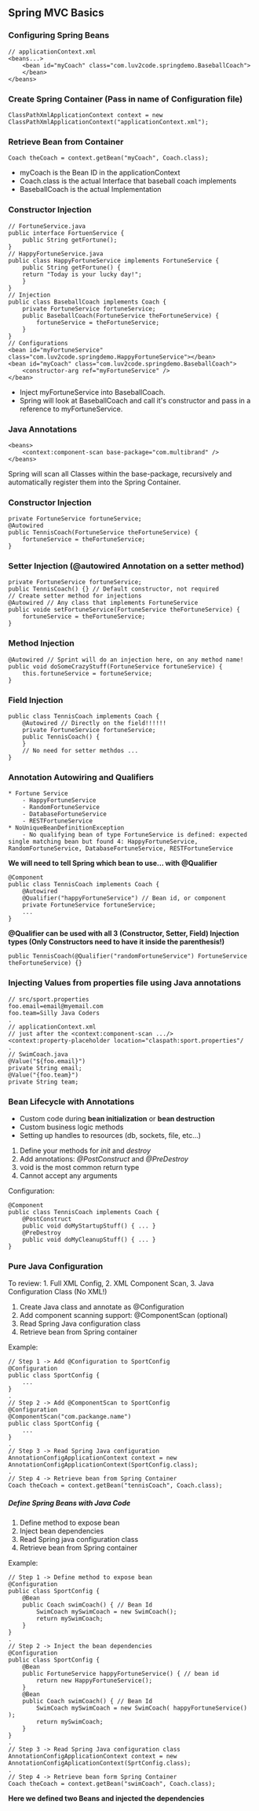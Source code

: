 ## Spring MVC Basics

### Configuring Spring Beans

	// applicationContext.xml
	<beans...>
		<bean id="myCoach" class="com.luv2code.springdemo.BaseballCoach">
		</bean>
	</beans>

### Create Spring Container (Pass in name of Configuration file)

	ClassPathXmlApplicationContext context = new ClassPathXmlApplicationContext("applicationContext.xml");


### Retrieve Bean from Container

	Coach theCoach = context.getBean("myCoach", Coach.class);

* myCoach is the Bean ID in the applicationContext
* Coach.class is the actual Interface that baseball coach implements
* BaseballCoach is the actual Implementation

### Constructor Injection

    // FortuneService.java
    public interface FortuenService {
    	public String getFortune();
    }
    // HappyFortuneService.java
    public class HappyFortuneService implements FortuneService {
        public String getFortune() {
        return "Today is your lucky day!";
        }
    }
    // Injection
    public class BaseballCoach implements Coach {
    	private FortuneService fortuneService;
    	public BaseballCoach(FortuneService theFortuneService) {
    		fortuneService = theFortuneService;
    	}
    }
    // Configurations
    <bean id="myFortuneService" class="com.luv2code.springdemo.HappyFortuneService"></bean>
    <bean id="myCoach" class="com.luv2code.springdemo.BaseballCoach">
    	<constructor-arg ref="myFortuneService" />
    </bean>

* Inject myFortuneService into BaseballCoach.
* Spring will look at BaseballCoach and call it's constructor and pass in a reference to myFortuneService.

### Java Annotations

	<beans>
		<context:component-scan base-package="com.multibrand" />
	</beans>

Spring will scan all Classes within the base-package, recursively and automatically register them into the Spring Container.


### Constructor Injection

    private FortuneService fortuneService;
    @Autowired
    public TennisCoach(FortuneService theFortuneService) {
    	fortuneService = theFortuneService;
    }

### Setter Injection (@autowired Annotation on a setter method)

	private FortuneService fortuneService;
	public TennisCoach() {} // Default constructor, not required
	// Create setter method for injections
	@Autowired // Any class that implements FortuneService
	public voide setFortuneService(FortuneService theFortuneService) {
	    fortuneService = theFortuneService;
	}

### Method Injection

	@Autowired // Sprint will do an injection here, on any method name!
	public void doSomeCrazyStuff(FortuneService fortuneService) {
		this.fortuneService = fortuneService;    
	}

### Field Injection

	public class TennisCoach implements Coach {
	    @Autowired // Directly on the field!!!!!!
	    private FortuneService fortuneService;
	    public TennisCoach() {
	    }
	    // No need for setter methdos ...
	}

### Annotation Autowiring and Qualifiers
	* Fortune Service
		- HappyFortuneService
		- RandomFortuneService
		- DatabaseFortuneService
		- RESTFortuneService	
	* NoUniqueBeanDefinitionException
		- No qualifying bean of type FortuneService is defined: expected single matching bean but found 4: HappyFortuneService, RandomFortuneService, DatabaseFortuneService, RESTFortuneService

**We will need to tell Spring which bean to use... with @Qualifier**

    @Component
    public class TennisCoach implements Coach {
    	@Autowired
    	@Qualifier("happyFortuneService") // Bean id, or component
    	private FortuneService fortuneService;
    	...
    }

**@Qualifier can be used with all 3 (Constructor, Setter, Field) Injection types (Only Constructors need to have it inside the parenthesis!)**

	public TennisCoach(@Qualifier("randomFortuneService") FortuneService theFortuneService) {}

### Injecting Values from  properties file using Java annotations

	// src/sport.properties
	foo.email=email@myemail.com
	foo.team=Silly Java Coders
	.
	// applicationContext.xml
	// just after the <context:component-scan .../>
	<context:property-placeholder location="claspath:sport.properties"/	
	.
	// SwimCoach.java
	@Value("${foo.email}")
	private String email;
	@Value("{foo.team}")
	private String team;

### Bean Lifecycle with Annotations

* Custom code during **bean initialization** or **bean destruction** 
* Custom business logic methods
* Setting up handles to resources (db, sockets, file, etc...)

1. Define your methods for *init* and *destroy*
2. Add annotations: *@PostConstruct* and *@PreDestroy*
3. void is the most common return type
4. Cannot accept any arguments

Configuration:

	@Component
	public class TennisCoach implements Coach {
	    @PostConstruct
	    public void doMyStartupStuff() { ... }
	    @PreDestroy
	    public void doMyCleanupStuff() { ... }
	}

### Pure Java Configuration

To review: 1. Full XML Config, 2. XML Component Scan, 3. Java Configuration Class (No XML!)

1. Create Java class and annotate as @Configuration
2. Add component scanning support: @ComponentScan (optional)
3. Read Spring Java configuration class
4. Retrieve bean from Spring container

Example:

    // Step 1 -> Add @Configuration to SportConfig
    @Configuration
    public class SportConfig {
    	...
    }
    .
    // Step 2 -> Add @ComponentScan to SportConfig
    @Configuration
    @ComponentScan("com.packange.name")
    public class SportConfig {
    	...
    }
    .
    // Step 3 -> Read Spring Java configuration
    AnnotationConfigApplicationContext context = new AnnotationConfigApplicationContext(SportConfig.class);
    .
    // Step 4 -> Retrieve bean from Spring Container
    Coach theCoach = context.getBean("tennisCoach", Coach.class);

##### Define Spring Beans with Java Code

1. Define method to expose bean
2. Inject bean dependencies
3. Read Spring java configuration class
4. Retrieve bean from Spring container
	
Example:

	// Step 1 -> Define method to expose bean
	@Configuration
	public class SportConfig {
        @Bean
        public Coach swimCoach() { // Bean Id
            SwimCoach mySwimCoach = new SwimCoach();
            return mySwimCoach;
        }
	}
	.
	// Step 2 -> Inject the bean dependencies
	@Configuration
	public class SportConfig {
		@Bean
		public FortuneService happyFortuneService() { // bean id
            return new HappyFortuneService();
		}
        @Bean
        public Coach swimCoach() { // Bean Id
            SwimCoach mySwimCoach = new SwimCoach( happyFortuneService() );
            return mySwimCoach;
        }
	}
	.
	// Step 3 -> Read Spring Java configuration class
	AnnotationConfigApplicationContext context = new AnnotationConfigAplicationContext(SprtConfig.class);
    .
    // Step 4 -> Retrieve bean form Spring Container
    Coach theCoach = context.getBean("swimCoach", Coach.class);
    
**Here we defined two Beans and injected the dependencies**
